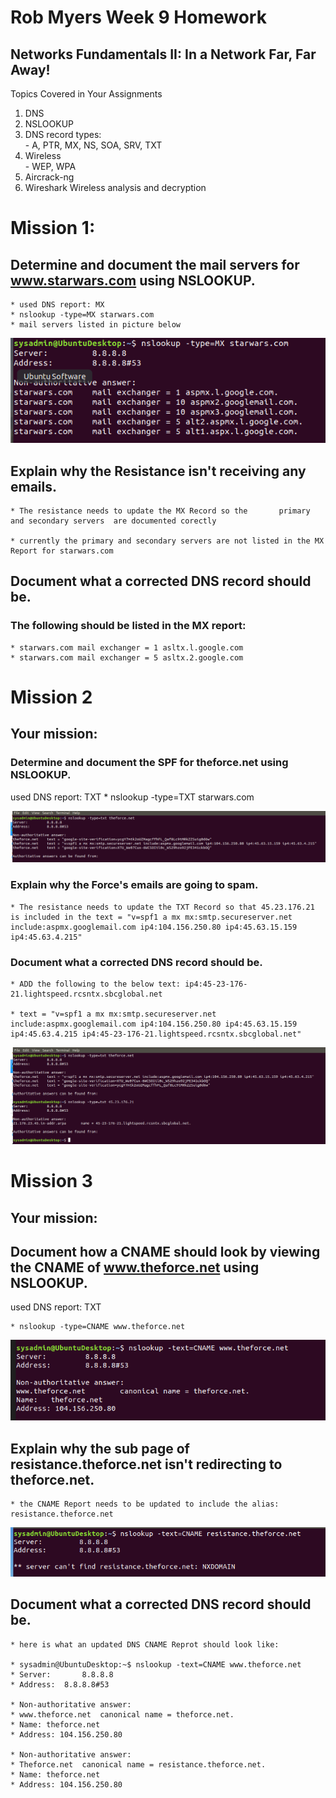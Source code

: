 
# Rob Myers Week 9 Homework
 
## Networks Fundamentals II: In a Network Far, Far Away!

Topics Covered in Your Assignments

1)  DNS  
2)  NSLOOKUP  
3)  DNS record types:   
        - A, PTR, MX, NS, SOA, SRV, TXT
4)  Wireless   
        - WEP, WPA
5)  Aircrack-ng  
6)  Wireshark Wireless analysis and decryption

# Mission 1: 

## Determine and document the mail servers for www.starwars.com using NSLOOKUP.

    * used DNS report: MX
    * nslookup -type=MX starwars.com
    * mail servers listed in picture below

![picture](IMAGE/mission1_nslookup_MX.PNG) 

## Explain why the Resistance isn't receiving any emails.
    * The resistance needs to update the MX Record so the       primary and secondary servers  are documented corectly

    * currently the primary and secondary servers are not listed in the MX Report for starwars.com

## Document what a corrected DNS record should be.

### The following should be listed in the MX report:

    * starwars.com mail exchanger = 1 asltx.l.google.com
    * starwars.com mail exchanger = 5 asltx.2.google.com

# Mission 2

## Your mission:


### Determine and document the SPF for theforce.net using NSLOOKUP.
used DNS report: TXT
    * nslookup -type=TXT starwars.com

![picture](IMAGE/mission2_txt.PNG) 

### Explain why the Force's emails are going to spam.
    * The resistance needs to update the TXT Record so that 45.23.176.21 is included in the text = "v=spf1 a mx mx:smtp.secureserver.net include:aspmx.googlemail.com ip4:104.156.250.80 ip4:45.63.15.159 ip4:45.63.4.215" 

### Document what a corrected DNS record should be.

    * ADD the following to the below text: ip4:45-23-176-21.lightspeed.rcsntx.sbcglobal.net

    * text = "v=spf1 a mx mx:smtp.secureserver.net include:aspmx.googlemail.com ip4:104.156.250.80 ip4:45.63.15.159 ip4:45.63.4.215 ip4:45-23-176-21.lightspeed.rcsntx.sbcglobal.net" 

![picture](IMAGE/mission2_yo.PNG)

# Mission 3

## Your mission:

## Document how a CNAME should look by viewing the CNAME of www.theforce.net using NSLOOKUP.
used DNS report: TXT

    * nslookup -type=CNAME www.theforce.net

![picture](IMAGE/mission3_number1.PNG)

## Explain why the sub page of resistance.theforce.net isn't redirecting to theforce.net.

    * the CNAME Report needs to be updated to include the alias: resistance.theforce.net

![picture](IMAGE/mission3_duce.PNG)

## Document what a corrected DNS record should be.

    * here is what an updated DNS CNAME Reprot should look like:

    * sysadmin@UbuntuDesktop:~$ nslookup -text=CNAME www.theforce.net
    * Server:		8.8.8.8
    * Address:	8.8.8.8#53

    * Non-authoritative answer:
    * www.theforce.net	canonical name = theforce.net.
    * Name:	theforce.net
    * Address: 104.156.250.80

    * Non-authoritative answer:
    * Theforce.net	canonical name = resistance.theforce.net.
    * Name:	theforce.net
    * Address: 104.156.250.80


